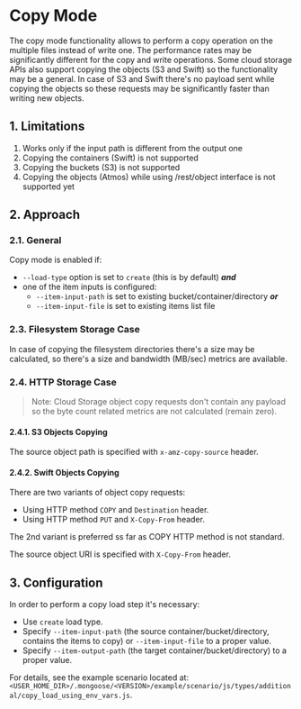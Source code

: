 # Copy Mode

The copy mode functionality allows to perform a copy operation on the multiple files instead of write one. The
performance rates may be significantly different for the copy and write operations. Some cloud storage APIs also support
copying the objects (S3 and Swift) so the functionality may be a general. In case of S3 and Swift there's no payload
sent while copying the objects so these requests may be significantly faster than writing new objects.

## 1. Limitations

1. Works only if the input path is different from the output one
2. Copying the containers (Swift) is not supported
3. Copying the buckets (S3) is not supported
4. Copying the objects (Atmos) while using /rest/object interface is not supported yet

## 2. Approach

### 2.1. General

Copy mode is enabled if:
* `--load-type` option is set to `create` (this is by default) ***and***
* one of the item inputs is configured:
    * `--item-input-path` is set to existing bucket/container/directory ***or***
    * `--item-input-file` is set to existing items list file

### 2.3. Filesystem Storage Case

In case of copying the filesystem directories there's a size may be
calculated, so there's a size and bandwidth (MB/sec) metrics
are available.

### 2.4. HTTP Storage Case

> Note:
Cloud Storage object copy requests don't contain any payload so the
byte count related metrics are not calculated (remain zero).

#### 2.4.1. S3 Objects Copying

The source object path is specified with `x-amz-copy-source` header.

#### 2.4.2. Swift Objects Copying

There are two variants of object copy requests:

* Using HTTP method `COPY` and `Destination` header.
* Using HTTP method `PUT` and `X-Copy-From` header.

The 2nd variant is preferred ss far as COPY HTTP method is not standard.

The source object URI is specified with `X-Copy-From` header.

## 3. Configuration

In order to perform a copy load step it's necessary:

* Use `create` load type.
* Specify `--item-input-path` (the source container/bucket/directory, contains the items to copy) or `--item-input-file`
  to a proper value.
* Specify `--item-output-path` (the target container/bucket/directory) to a proper value.

For details, see the example scenario located at:
`<USER_HOME_DIR>/.mongoose/<VERSION>/example/scenario/js/types/additional/copy_load_using_env_vars.js`.
